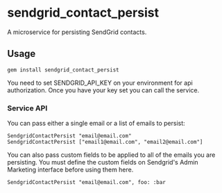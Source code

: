 # sendgrid_contact_persist

A microservice for persisting SendGrid contacts.

## Usage
```
gem install sendgrid_contact_persist
```

You need to set SENDGRID_API_KEY on your environment for api authorization. Once you have your key set
you can call the service. 

### Service API
You can pass either a single email or a list of emails to persist:
```
SendgridContactPersist "email@email.com"
SendgridContactPersist ["email1@email.com", "email2@email.com"]
```

You can also pass custom fields to be applied to all of the emails you are persisting. You must define the custom fields
on Sendgrid's Admin Marketing interface before using them here. 
```
SendgridContactPersist "email@email.com", foo: :bar
```
